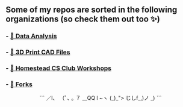 ## Some of my repos are sorted in the following organizations (so check them out too ✨)

### - [🔬 Data Analysis](https://github.com/BO-Data-Analysis)
### - [🗿 3D Print CAD Files](https://github.com/BO-CAD-files)
### - [🐴 Homestead CS Club Workshops](https://github.com/BO-HHS-CS)
### - [🍴 Forks](https://github.com/BO-Forks)
<div align="center">
```
                  ／l、
                （ﾟ､ ｡ ７
  __QQ            l  ~ヽ
 (_)_">           じしf_,)ノ
_)
```
</div>